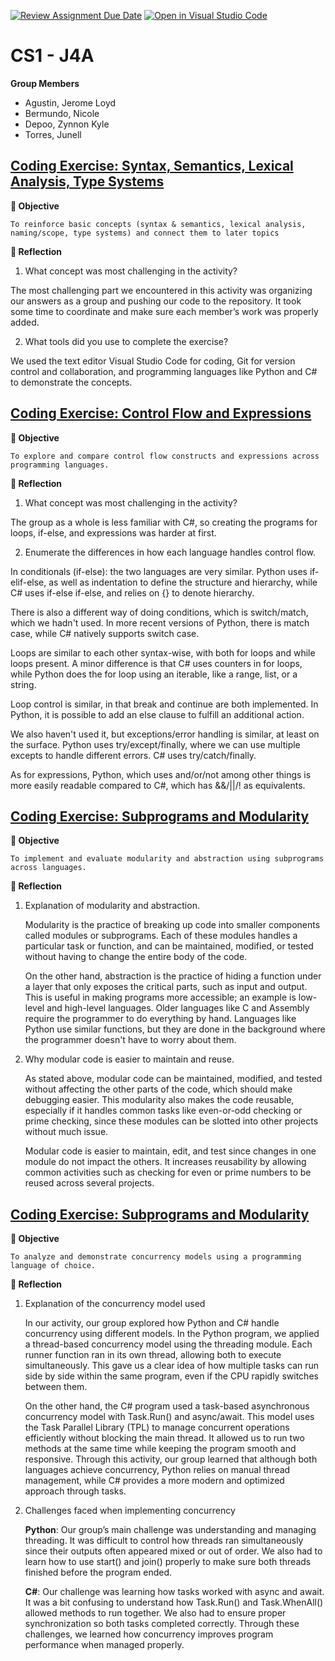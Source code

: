 [![Review Assignment Due Date](https://classroom.github.com/assets/deadline-readme-button-22041afd0340ce965d47ae6ef1cefeee28c7c493a6346c4f15d667ab976d596c.svg)](https://classroom.github.com/a/A8wrl9OQ)
[![Open in Visual Studio Code](https://classroom.github.com/assets/open-in-vscode-2e0aaae1b6195c2367325f4f02e2d04e9abb55f0b24a779b69b11b9e10269abc.svg)](https://classroom.github.com/online_ide?assignment_repo_id=20326090&assignment_repo_type=AssignmentRepo)

# CS1 - J4A
**Group Members**

- Agustin, Jerome Loyd
- Bermundo, Nicole
- Depoo, Zynnon Kyle
- Torres, Junell

## [Coding Exercise: Syntax, Semantics, Lexical Analysis, Type Systems](https://github.com/UPHSL-CCS/j4a-pl-CS1/tree/main/prelim-review)


**🎯 Objective**

    To reinforce basic concepts (syntax & semantics, lexical analysis, naming/scope, type systems) and connect them to later topics
 
**📝 Reflection**

1. What concept was most challenging in the activity?
   
The most challenging part we encountered in this activity was organizing our answers as a group and pushing our code to the repository. It took some time to coordinate and make sure each member’s work was properly added.

2. What tools did you use to complete the exercise?
   
We used the text editor Visual Studio Code for coding, Git for version control and collaboration, and programming languages like Python and C# to demonstrate the concepts.

## [Coding Exercise: Control Flow and Expressions](https://github.com/UPHSL-CCS/j4a-pl-CS1/tree/main/control-flow)

**🎯 Objective**

    To explore and compare control flow constructs and expressions across programming languages.
 
**📝 Reflection**

1. What concept was most challenging in the activity?

The group as a whole is less familiar with C#, so creating the programs for loops, if-else, and expressions was harder at first.

2. Enumerate the differences in how each language handles control flow.

In conditionals (if-else): the two languages are very similar. Python uses if-elif-else, as well as indentation to define the structure and hierarchy, while C# uses if-else if-else, and relies on {} to denote hierarchy.

There is also a different way of doing conditions, which is switch/match, which we hadn't used. In more recent versions of Python, there is match case, while C# natively supports switch case.

Loops are similar to each other syntax-wise, with both for loops and while loops present. A minor difference is that C# uses counters in for loops, while Python does the for loop using an iterable, like a range, list, or a string.

Loop control is similar, in that break and continue are both implemented. In Python, it is possible to add an else clause to fulfill an additional action.

We also haven't used it, but exceptions/error handling is similar, at least on the surface. Python uses try/except/finally, where we can use multiple excepts to handle different errors. C# uses try/catch/finally.

As for expressions, Python, which uses and/or/not among other things is more easily readable compared to C#, which has &&/||/! as equivalents. 

## [Coding Exercise: Subprograms and Modularity](https://github.com/UPHSL-CCS/j4a-pl-CS1/tree/main/subprograms)

**🎯 Objective**

    To implement and evaluate modularity and abstraction using subprograms across languages.
 
**📝 Reflection**

1. Explanation of modularity and abstraction.

    Modularity is the practice of breaking up code into smaller components called modules or subprograms. Each of these modules handles a particular task or function, and can be maintained, modified, or tested without having to change the entire body of the code.

    On the other hand, abstraction is the practice of hiding a function under a layer that only exposes the critical parts, such as input and output. This is useful in making programs more accessible; an example is low-level and high-level languages. Older languages like C and Assembly require the programmer to do everything by hand. Languages like Python use similar functions, but they are done in the background where the programmer doesn't have to worry about them. 

2. Why modular code is easier to maintain and reuse.

    As stated above, modular code can be maintained, modified, and tested without affecting the other parts of the code, which should make debugging easier. This modularity also makes the code reusable, especially if it handles common tasks like even-or-odd checking or prime checking, since these modules can be slotted into other projects without much issue.

    Modular code is easier to maintain, edit, and test since changes in one module do not impact the others. It increases reusability by allowing common activities such as checking for even or prime numbers to be reused across several projects.

## [Coding Exercise: Subprograms and Modularity](https://github.com/UPHSL-CCS/j4a-pl-CS1/tree/main/concurrency)

**🎯 Objective**

    To analyze and demonstrate concurrency models using a programming language of choice.
 
**📝 Reflection**

1. Explanation of the concurrency model used

   In our activity, our group explored how Python and C# handle concurrency using different models. In the Python program, we applied a thread-based concurrency model using the threading module. Each runner function ran in its own thread, allowing both to execute simultaneously. This gave us a clear idea of how multiple tasks can run side by side within the same program, even if the CPU rapidly switches between them.

   On the other hand, the C# program used a task-based asynchronous concurrency model with Task.Run() and async/await. This model uses the Task Parallel Library (TPL) to manage concurrent operations efficiently without blocking the main thread. It allowed us to run two methods at the same time while keeping the program smooth and responsive. 
   Through this activity, our group learned that although both languages achieve concurrency, Python relies on manual thread management, while C# provides a more modern and optimized approach through tasks. 

2. Challenges faced when implementing concurrency
      
    **Python**:
    Our group’s main challenge was understanding and managing threading. It was difficult to control how threads ran simultaneously since their outputs often appeared mixed or out of order. We also had to learn how to use start() and join() properly to make sure both threads finished before the program ended.

    **C#**:
    Our challenge was learning how tasks worked with async and await. It was a bit confusing to understand how Task.Run() and Task.WhenAll() allowed methods to run together. We also had to ensure proper synchronization so both tasks completed correctly. Through these challenges, we learned how concurrency improves program performance when managed properly.

